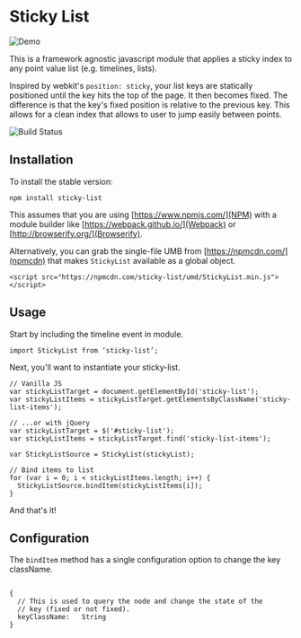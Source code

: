 # Sticky List

![Demo](https://raw.github.com/rnolan3/sticky-list/screenshots/sticky-list-demo.gif)

This is a framework agnostic javascript module that applies a sticky index to any point value list (e.g. timelines, lists).

Inspired by webkit's `position: sticky`, your list keys are statically positioned until the key hits the top of the page. It then becomes fixed. The difference is that the key's fixed position is relative to the previous key. This allows for a clean index that allows to user to jump easily between points.

![Build Status](https://travis-ci.org/rnolan3/sticky-list.svg)

## Installation

To install the stable version:

```
npm install sticky-list
```

This assumes that you are using [https://www.npmjs.com/](NPM) with a module builder like [https://webpack.github.io/](Webpack) or [http://browserify.org/](Browserify).

Alternatively, you can grab the single-file UMB from [https://npmcdn.com/](npmcdn) that makes `StickyList` available as a global object.

```
<script src="https://npmcdn.com/sticky-list/umd/StickyList.min.js"></script>
```

## Usage

Start by including the timeline event in module.

```
import StickyList from ‘sticky-list’;
```

Next, you'll want to instantiate your sticky-list.

```
// Vanilla JS
var stickyListTarget = document.getElementById('sticky-list');
var stickyListItems = stickyListTarget.getElementsByClassName('sticky-list-items');

// ...or with jQuery
var stickyListTarget = $('#sticky-list');
var stickyListItems = stickyListTarget.find('sticky-list-items');

var StickyListSource = StickyList(stickyList);

// Bind items to list
for (var i = 0; i < stickyListItems.length; i++) {
  StickyListSource.bindItem(stickyListItems[i]);
}
```

And that's it!

## Configuration

The `bindItem` method has a single configuration option to change the key className.

```

{
  // This is used to query the node and change the state of the
  // key (fixed or not fixed).
  keyClassName:   String  
}

```

